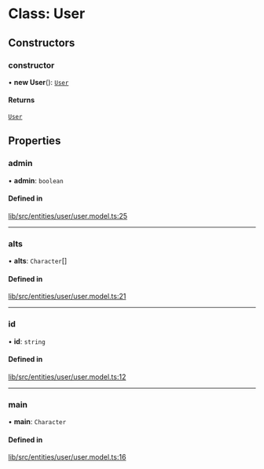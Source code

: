 # Class: User

## Constructors

### constructor

• **new User**(): [`User`](User.md)

#### Returns

[`User`](User.md)

## Properties

### admin

• **admin**: `boolean`

#### Defined in

[lib/src/entities/user/user.model.ts:25](https://github.com/joonashak/nestjs-clone-bay/blob/a434a6f/lib/src/entities/user/user.model.ts#L25)

___

### alts

• **alts**: `Character`[]

#### Defined in

[lib/src/entities/user/user.model.ts:21](https://github.com/joonashak/nestjs-clone-bay/blob/a434a6f/lib/src/entities/user/user.model.ts#L21)

___

### id

• **id**: `string`

#### Defined in

[lib/src/entities/user/user.model.ts:12](https://github.com/joonashak/nestjs-clone-bay/blob/a434a6f/lib/src/entities/user/user.model.ts#L12)

___

### main

• **main**: `Character`

#### Defined in

[lib/src/entities/user/user.model.ts:16](https://github.com/joonashak/nestjs-clone-bay/blob/a434a6f/lib/src/entities/user/user.model.ts#L16)
